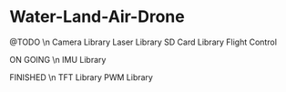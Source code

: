 # Water-Land-Air-Drone

@TODO \n
Camera Library
Laser Library
SD Card Library
Flight Control

ON GOING \n
IMU Library

FINISHED \n
TFT Library
PWM Library

